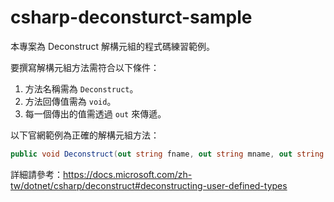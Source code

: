 # csharp-deconsturct-sample

本專案為 Deconstruct 解構元組的程式碼練習範例。

要撰寫解構元組方法需符合以下條件：

1. 方法名稱需為 `Deconstruct`。
2. 方法回傳值需為 `void`。
3. 每一個傳出的值需透過 `out` 來傳遞。

以下官網範例為正確的解構元組方法：

```csharp
public void Deconstruct(out string fname, out string mname, out string lname)
```

詳細請參考：https://docs.microsoft.com/zh-tw/dotnet/csharp/deconstruct#deconstructing-user-defined-types
